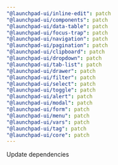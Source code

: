 ```yaml
---
"@launchpad-ui/inline-edit": patch
"@launchpad-ui/components": patch
"@launchpad-ui/data-table": patch
"@launchpad-ui/focus-trap": patch
"@launchpad-ui/navigation": patch
"@launchpad-ui/pagination": patch
"@launchpad-ui/clipboard": patch
"@launchpad-ui/dropdown": patch
"@launchpad-ui/tab-list": patch
"@launchpad-ui/drawer": patch
"@launchpad-ui/filter": patch
"@launchpad-ui/select": patch
"@launchpad-ui/toggle": patch
"@launchpad-ui/alert": patch
"@launchpad-ui/modal": patch
"@launchpad-ui/form": patch
"@launchpad-ui/menu": patch
"@launchpad-ui/vars": patch
"@launchpad-ui/tag": patch
"@launchpad-ui/core": patch
---
```


Update dependencies
